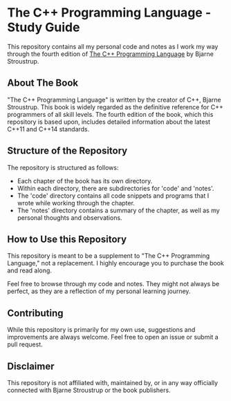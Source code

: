 # The C++ Programming Language - Study Guide

This repository contains all my personal code and notes as I work my way through the fourth edition of [The C++ Programming Language](https://www.amazon.com/C-Programming-Language-4th/dp/0321563840) by Bjarne Stroustrup.

## About The Book

"The C++ Programming Language" is written by the creator of C++, Bjarne Stroustrup. This book is widely regarded as the definitive reference for C++ programmers of all skill levels. The fourth edition of the book, which this repository is based upon, includes detailed information about the latest C++11 and C++14 standards.

## Structure of the Repository

The repository is structured as follows:

* Each chapter of the book has its own directory.
* Within each directory, there are subdirectories for 'code' and 'notes'.
* The 'code' directory contains all code snippets and programs that I wrote while working through the chapter.
* The 'notes' directory contains a summary of the chapter, as well as my personal thoughts and observations.

## How to Use this Repository

This repository is meant to be a supplement to "The C++ Programming Language," not a replacement. I highly encourage you to purchase the book and read along.

Feel free to browse through my code and notes. They might not always be perfect, as they are a reflection of my personal learning journey.

## Contributing

While this repository is primarily for my own use, suggestions and improvements are always welcome. Feel free to open an issue or submit a pull request.

## Disclaimer

This repository is not affiliated with, maintained by, or in any way officially connected with Bjarne Stroustrup or the book publishers.
